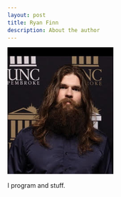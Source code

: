 ```yaml
---
layout: post
title: Ryan Finn
description: About the author
---
```

 ![](/assets/images/unnamed.jpg)

I program and stuff.
